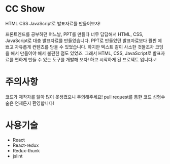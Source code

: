 # CC Show
HTML CSS JavaScript로 발표자료를 만들어보자!

프론트엔드를 공부하던 어느날, PPT를 만들다 너무 답답해서 HTML, CSS, JavaScript로 대충 발표자료를 만들었습니다. PPT로 만들었던 발표자료보다 훨씬 예쁘고 자유롭게 컨텐츠를 담을 수 있었습니다.
하지만 텍스트 같이 사소한 것들조차 코딩을 해서 만들어야 해서 불편한 점도 있었죠. 그래서 HTML, CSS, JavaScript로 발표자료를 편하게 만들 수 있는 도구를 개발해 보자! 하고 시작하게 된 프로젝트 입니다~!

# 주의사항
코드가 제작자를 닮아 많이 못생겼으니 주의해주세요!
pull request를 통한 코드 성형수술은 언제든지 환영합니다!

# 사용기술
- React
- React-redux
- Redux-thunk
- jslint


